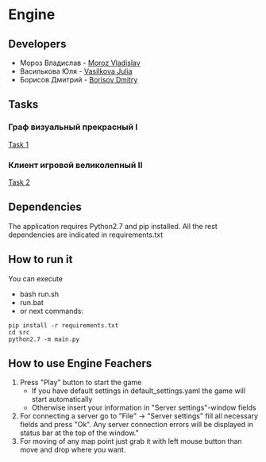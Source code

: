 # Engine

## Developers

+ Мороз Владислав - [Moroz Vladislav](https://github.com/MorozVladislav)
+ Василькова Юля - [Vasilkova Julia](https://github.com/JuliaVasilkova)
+ Борисов Дмитрий - [Borisov Dmitry](https://github.com/stalkerboray)

## Tasks

### Граф визуальный прекрасный I
[Task 1](tasks/task_1.md)

### Клиент игровой великолепный II
[Task 2](tasks/task_2.md)

## Dependencies
The application requires Python2.7 and pip installed. All the rest dependencies are indicated in requirements.txt

## How to run it
You can execute 
  - bash run.sh
  - run.bat
  - or next commands:
```
pip install -r requirements.txt
cd src
python2.7 -m main.py
```

## How to use Engine Feachers
1. Press "Play" button to start the game
    * If you have default settings in default_settings.yaml the game will start automatically
    * Otherwise insert your information in "Server settings"-window fields
2. For connecting a server go to "File" -> "Server settings" fill all necessary fields and press "Ok". 
   Any server connection errors will be displayed in status bar at the top of the window."
3. For moving of any map point just grab it with left mouse button than move and drop where you want.
